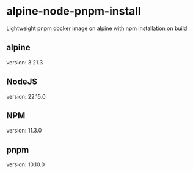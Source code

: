 # alpine-node-pnpm-install

Lightweight pnpm docker image on alpine with npm installation on build

## alpine

version: 3.21.3

## NodeJS

version: 22.15.0

## NPM

version: 11.3.0

## pnpm

version: 10.10.0
